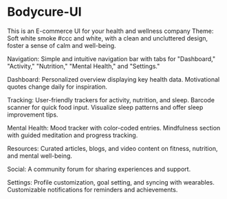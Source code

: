 # Bodycure-UI
This is an E-commerce UI for your health and wellness company
Theme:
Soft white smoke #ccc   and white, with a clean and uncluttered design, foster a sense of calm and well-being.

Navigation:
Simple and intuitive navigation bar with tabs for "Dashboard," "Activity," "Nutrition," "Mental Health," and "Settings."

Dashboard:
Personalized overview displaying key health data. Motivational quotes change daily for inspiration.

Tracking:
User-friendly trackers for activity, nutrition, and sleep. Barcode scanner for quick food input. Visualize sleep patterns and offer sleep improvement tips.

Mental Health:
Mood tracker with color-coded entries. Mindfulness section with guided meditation and progress tracking.

Resources:
Curated articles, blogs, and video content on fitness, nutrition, and mental well-being.

Social:
A community forum for sharing experiences and support.

Settings:
Profile customization, goal setting, and syncing with wearables. Customizable notifications for reminders and achievements.






